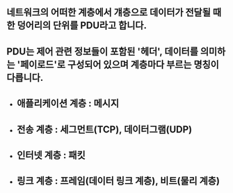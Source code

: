 ## 네트워크의 어떠한 계층에서 걔층으로 데이터가 전달될 때 한 덩어리의 단위를 PDU라고 합니다.
## PDU는 제어 관련 정보들이 포함된 '헤더', 데이터를 의미하는 '페이로드'로 구성되어 있으며 계층마다 부르는 명칭이 다릅니다.
- ## 애플리케이션 계층 : 메시지
- ## 전송 계층 : 세그먼트(TCP), 데이터그램(UDP)
- ## 인터넷 계층 : 패킷
- ## 링크 계층 : 프레임(데이터 링크 계층), 비트(물리 계층)